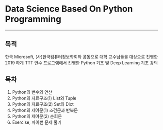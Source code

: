# Data Science Based On Python Programming
----

## 목적

한국 Microsoft, (사)한국컴퓨터정보학회와 공동으로 대학 교수님들을 대상으로 진행한 2019 하계 TTT 연수 프로그램에서 진행한 Python 기초 및 Deep Learning 기초 강의

## 목차

1. Python의 변수와 연산
2. Python의 자료구조(1) List와 Tuple
3. Python의 자료구조(2) Set와 Dict
4. Python의 제어문(1) 조건문과 반복문
5. Python의 제어문(2) 순회문
6. Exercise, 파이썬 문제 풀기 



